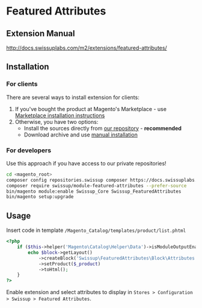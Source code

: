 # Featured Attributes

## Extension Manual

http://docs.swissuplabs.com/m2/extensions/featured-attributes/

## Installation

### For clients

There are several ways to install extension for clients:

 1. If you've bought the product at Magento's Marketplace - use
    [Marketplace installation instructions](https://docs.magento.com/marketplace/user_guide/buyers/install-extension.html)
 2. Otherwise, you have two options:
    - Install the sources directly from [our repository](https://docs.swissuplabs.com/m2/extensions/featured-attributes/installation/composer/) - **recommended**
    - Download archive and use [manual installation](https://docs.swissuplabs.com/m2/extensions/featured-attributes/installation/manual/)

### For developers

Use this approach if you have access to our private repositories!

```bash
cd <magento_root>
composer config repositories.swissup composer https://docs.swissuplabs.com/packages/
composer require swissup/module-featured-attributes --prefer-source
bin/magento module:enable Swissup_Core Swissup_FeaturedAttributes
bin/magento setup:upgrade
```

## Usage

Insert code in template `/Magento_Catalog/templates/product/list.phtml`

```php
<?php
    if ($this->helper('Magento\Catalog\Helper\Data')->isModuleOutputEnabled('Swissup_FeaturedAttributes')) {
        echo $block->getLayout()
            ->createBlock('Swissup\FeaturedAttributes\Block\Attributes')
            ->setProduct($_product)
            ->toHtml();
    }
?>
```

Enable extension and select attributes to display in
`Stores > Configuration > Swissup > Featured Attributes`.
